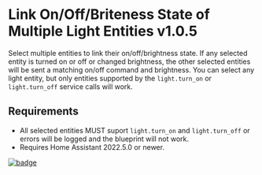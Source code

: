    # Link On/Off/Briteness State of Multiple Light Entities v1.0.5
   Select multiple entities to link their on/off/brightness state.  If any selected entity is turned on or off or changed brightness, the other selected entities will be sent a matching on/off command and brightness.
    You can select any light entity, but only entities supported by the `light.turn_on` or `light.turn_off` service calls will work.
    
   ## Requirements
   
   * All selected entities MUST suport `light.turn_on` and `light.turn_off` or errors will be logged and the blueprint will not work.
   * Requires Home Assistant 2022.5.0 or newer.

   [![badge](https://my.home-assistant.io/badges/blueprint_import.svg)](https://my.home-assistant.io/redirect/blueprint_import/?blueprint_url=https%3A%2F%2Fraw.githubusercontent.com%2Fwroadd%2Fhome-assistant-blueprints%2Fmain%2Fha_sync_dimmers.yaml)
      
